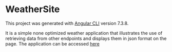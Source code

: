 # WeatherSite

This project was generated with [Angular CLI](https://github.com/angular/angular-cli) version 7.3.8.

It is a simple none optimized weather application that illustrates the use of retrieving data from other endpoints and displays them
in json format on the page. The application can be accessed [here](https://harrells-677e9.firebaseapp.com)

